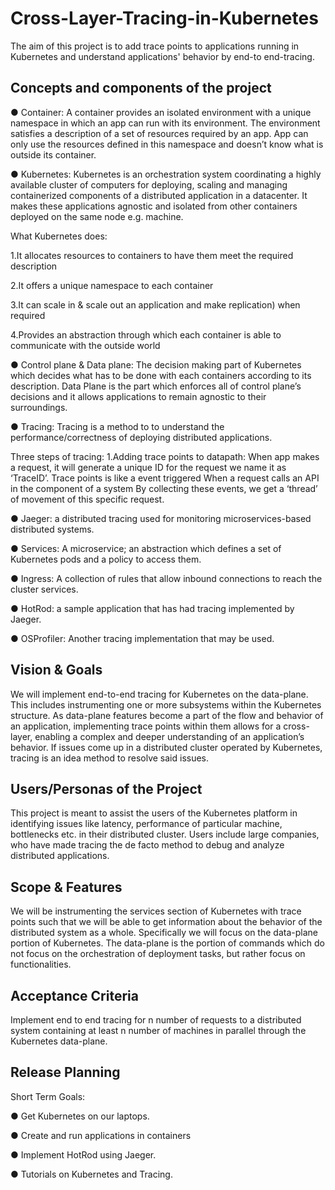 # Cross-Layer-Tracing-in-Kubernetes
The aim of this project is to add trace points to applications running in Kubernetes and understand applications' behavior by end-to end-tracing.

## Concepts and components of the project
●	Container: A container provides an isolated environment with a unique namespace in which an app can run with its environment. The environment satisfies a description of a set of resources required by an app. App can only use the resources defined in this namespace and doesn’t know what is outside its container.

●	Kubernetes: Kubernetes is an orchestration system coordinating a highly available cluster of computers for deploying, scaling and managing containerized components of a distributed application in a datacenter. It makes these applications agnostic and isolated from other containers deployed on the same node e.g. machine. 

What Kubernetes does:

1.It allocates resources to containers to have them meet the required description

2.It offers a unique namespace to each container

3.It can scale in & scale out an application and make replication) when required

4.Provides an abstraction through which each container is able to communicate with the outside world

●	Control plane & Data plane: The decision making part of Kubernetes which decides what has to be done with each containers according to its description. Data Plane is the part which enforces all of control plane’s decisions and it allows applications to remain agnostic to their surroundings.

●	Tracing: Tracing is a method to to understand the performance/correctness of deploying distributed applications.

Three steps of tracing:
1.Adding trace points to datapath: When app makes a request, it will generate a unique ID for the request we name it as ‘TraceID’. Trace points is like a event triggered When a request calls an API in the component of a system
By collecting these events, we get a ‘thread’ of movement of  this specific request.

●	Jaeger: a distributed tracing used for monitoring microservices-based distributed systems.

●	Services: A microservice; an abstraction which defines a set of Kubernetes pods and a policy to access them.

●	Ingress: A collection of rules that allow inbound connections to reach the cluster services.

●	HotRod: a sample application that has had tracing implemented by Jaeger.

●	OSProfiler: Another tracing implementation that may be used.


## Vision & Goals
We will implement end-to-end tracing for Kubernetes on the data-plane. This includes instrumenting one or more subsystems within the Kubernetes structure.  As data-plane features become a part of the flow and behavior of an application, implementing trace points within them allows for a cross-layer, enabling a complex and deeper understanding of an application’s behavior.  If issues come up in a distributed cluster operated by Kubernetes, tracing is an idea method to resolve said issues.

## Users/Personas of the Project
This project is meant to assist the users of the Kubernetes platform in identifying issues like latency, performance of particular machine, bottlenecks etc.  in their distributed cluster.  Users include large companies, who have made tracing the de facto method to debug and analyze distributed applications.

## Scope & Features
We will be instrumenting the services section of Kubernetes with trace points such that we will be able to get information about the behavior of the distributed system as a whole. Specifically we will focus on the data-plane portion of Kubernetes.  The data-plane is the portion of commands which do not focus on the orchestration of deployment tasks, but rather focus on functionalities.


## Acceptance Criteria
Implement end to end tracing for n number of requests to a distributed system containing at least n number of machines in parallel through the Kubernetes data-plane.

## Release Planning
Short Term Goals: 

●	Get Kubernetes on our laptops.

●	Create and run applications in containers

●	Implement HotRod using Jaeger. 

●	Tutorials on Kubernetes and Tracing.
